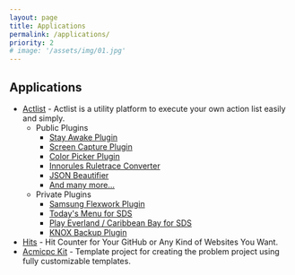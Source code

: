 ```yaml
---
layout: page
title: Applications
permalink: /applications/
priority: 2
# image: '/assets/img/01.jpg'
---
```


## Applications
- [Actlist](https://github.com/actlist/actlist) - Actlist is a utility platform to execute your own action list easily and simply.
    - Public Plugins
        - [Stay Awake Plugin](https://github.com/silentsoft/actlist-stay-awake-plugin)
        - [Screen Capture Plugin](https://github.com/silentsoft/actlist-screen-capture-plugin)
        - [Color Picker Plugin](https://github.com/silentsoft/actlist-color-picker-plugin)
        - [Innorules Ruletrace Converter](https://github.com/silentsoft/actlist-innorules-ruletrace-converter-plugin)
        - [JSON Beautifier](https://github.com/silentsoft/actlist-json-beautifier-plugin)
        - [And many more...](https://actlist.io/plugins)
    - Private Plugins
        - [Samsung Flexwork Plugin](https://actlist.io/plugins/samsung-flexwork-plugin/)
        - [Today's Menu for SDS](https://actlist.io/plugins/sds-todays-menu-plugin/)
        - [Play Everland / Caribbean Bay for SDS](https://actlist.io/plugins/sds-everland-caribbeanbay-plugin/)
        - [KNOX Backup Plugin](https://actlist.io/plugins/knox-backup-plugin/)
- [Hits](https://github.com/silentsoft/hits) - Hit Counter for Your GitHub or Any Kind of Websites You Want.
- [Acmicpc Kit](https://github.com/silentsoft/acmicpc-kit) - Template project for creating the problem project using fully customizable templates.